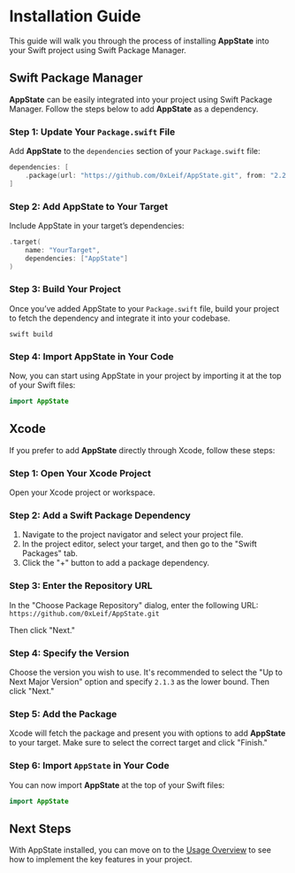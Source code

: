# Installation Guide

This guide will walk you through the process of installing **AppState** into your Swift project using Swift Package Manager.

## Swift Package Manager

**AppState** can be easily integrated into your project using Swift Package Manager. Follow the steps below to add **AppState** as a dependency.

### Step 1: Update Your `Package.swift` File

Add **AppState** to the `dependencies` section of your `Package.swift` file:

```swift
dependencies: [
    .package(url: "https://github.com/0xLeif/AppState.git", from: "2.2.0")
]
```

### Step 2: Add AppState to Your Target

Include AppState in your target’s dependencies:

```swift
.target(
    name: "YourTarget",
    dependencies: ["AppState"]
)
```

### Step 3: Build Your Project

Once you’ve added AppState to your `Package.swift` file, build your project to fetch the dependency and integrate it into your codebase.

```
swift build
```

### Step 4: Import AppState in Your Code

Now, you can start using AppState in your project by importing it at the top of your Swift files:

```swift
import AppState
```

## Xcode

If you prefer to add **AppState** directly through Xcode, follow these steps:

### Step 1: Open Your Xcode Project

Open your Xcode project or workspace.

### Step 2: Add a Swift Package Dependency

1. Navigate to the project navigator and select your project file.
2. In the project editor, select your target, and then go to the "Swift Packages" tab.
3. Click the "+" button to add a package dependency.

### Step 3: Enter the Repository URL

In the "Choose Package Repository" dialog, enter the following URL: `https://github.com/0xLeif/AppState.git`

Then click "Next."

### Step 4: Specify the Version

Choose the version you wish to use. It's recommended to select the "Up to Next Major Version" option and specify `2.1.3` as the lower bound. Then click "Next."

### Step 5: Add the Package

Xcode will fetch the package and present you with options to add **AppState** to your target. Make sure to select the correct target and click "Finish."

### Step 6: Import `AppState` in Your Code

You can now import **AppState** at the top of your Swift files:

```swift
import AppState
```

## Next Steps

With AppState installed, you can move on to the [Usage Overview](usage-overview.md) to see how to implement the key features in your project.
